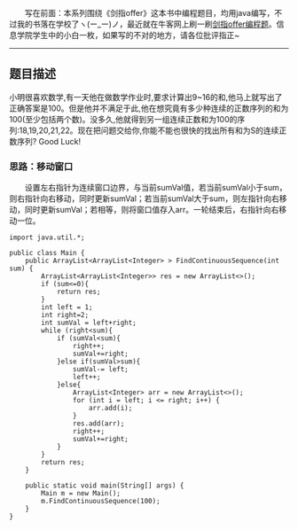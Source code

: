 &emsp;&emsp;写在前面：本系列围绕《剑指offer》这本书中编程题目，均用java编写，不过我的书落在学校了ヽ(ー_ー)ノ，最近就在牛客网上刷一刷[剑指offer编程题](https://www.nowcoder.com/ta/coding-interviews)。信息学院学生中的小白一枚，如果写的不对的地方，请各位批评指正~
___
## 题目描述
小明很喜欢数学,有一天他在做数学作业时,要求计算出9~16的和,他马上就写出了正确答案是100。但是他并不满足于此,他在想究竟有多少种连续的正数序列的和为100(至少包括两个数)。没多久,他就得到另一组连续正数和为100的序列:18,19,20,21,22。现在把问题交给你,你能不能也很快的找出所有和为S的连续正数序列? Good Luck!
### 思路：移动窗口
&emsp;&emsp;设置左右指针为连续窗口边界，与当前sumVal值，若当前sumVal小于sum，则右指针向右移动，同时更新sumVal；若当前sumVal大于sum，则左指针向右移动，同时更新sumVal；若相等，则将窗口值存入arr。一轮结束后，右指针向右移动一位。
```
import java.util.*;

public class Main {
    public ArrayList<ArrayList<Integer> > FindContinuousSequence(int sum) {
        ArrayList<ArrayList<Integer>> res = new ArrayList<>();
        if (sum<=0){
            return res;
        }
        int left = 1;
        int right=2;
        int sumVal = left+right;
        while (right<sum){
            if (sumVal<sum){
                right++;
                sumVal+=right;
            }else if(sumVal>sum){
                sumVal-= left;
                left++;
            }else{
                ArrayList<Integer> arr = new ArrayList<>();
                for (int i = left; i <= right; i++) {
                    arr.add(i);
                }
                res.add(arr);
                right++;
                sumVal+=right;
            }
        }
        return res;
    }

    public static void main(String[] args) {
        Main m = new Main();
        m.FindContinuousSequence(100);
    }
}
```